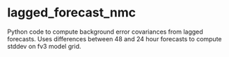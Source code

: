 # lagged_forecast_nmc
Python code to compute background error covariances from lagged forecasts.
Uses differences between 48 and 24 hour forecasts to compute stddev on fv3 model grid.
